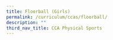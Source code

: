 ```yaml
---
title: Floorball (Girls)
permalink: /curriculum/ccas/floorball/
description: ""
third_nav_title: CCA Physical Sports
---
```

